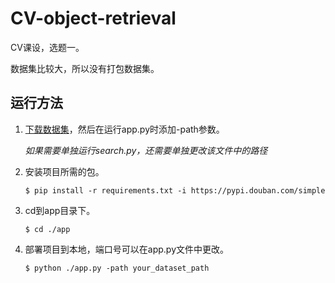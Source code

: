 # CV-object-retrieval

CV课设，选题一。

数据集比较大，所以没有打包数据集。

## 运行方法

1. [下载数据集](https://www.robots.ox.ac.uk/~vgg/data/oxbuildings/oxbuild_images.tgz)，然后在运行app.py时添加-path参数。

    _如果需要单独运行search.py，还需要单独更改该文件中的路径_

2. 安装项目所需的包。

    ```
    $ pip install -r requirements.txt -i https://pypi.douban.com/simple
    ```

3. cd到app目录下。

    ```
    $ cd ./app
    ```

4. 部署项目到本地，端口号可以在app.py文件中更改。

    ```
    $ python ./app.py -path your_dataset_path
    ```